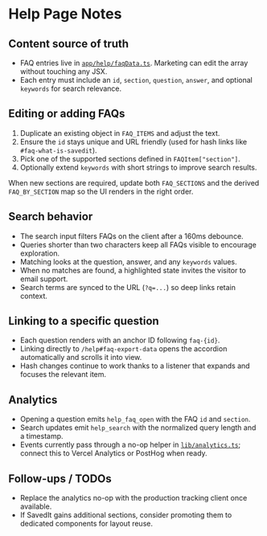 # Help Page Notes

## Content source of truth
- FAQ entries live in [`app/help/faqData.ts`](../app/help/faqData.ts). Marketing can edit the array without touching any JSX.
- Each entry must include an `id`, `section`, `question`, `answer`, and optional `keywords` for search relevance.

## Editing or adding FAQs
1. Duplicate an existing object in `FAQ_ITEMS` and adjust the text.
2. Ensure the `id` stays unique and URL friendly (used for hash links like `#faq-what-is-savedit`).
3. Pick one of the supported sections defined in `FAQItem["section"]`.
4. Optionally extend `keywords` with short strings to improve search results.

When new sections are required, update both `FAQ_SECTIONS` and the derived `FAQ_BY_SECTION` map so the UI renders in the right order.

## Search behavior
- The search input filters FAQs on the client after a 160ms debounce.
- Queries shorter than two characters keep all FAQs visible to encourage exploration.
- Matching looks at the question, answer, and any `keywords` values.
- When no matches are found, a highlighted state invites the visitor to email support.
- Search terms are synced to the URL (`?q=...`) so deep links retain context.

## Linking to a specific question
- Each question renders with an anchor ID following `faq-{id}`.
- Linking directly to `/help#faq-export-data` opens the accordion automatically and scrolls it into view.
- Hash changes continue to work thanks to a listener that expands and focuses the relevant item.

## Analytics
- Opening a question emits `help_faq_open` with the FAQ `id` and `section`.
- Search updates emit `help_search` with the normalized query length and a timestamp.
- Events currently pass through a no-op helper in [`lib/analytics.ts`](../lib/analytics.ts); connect this to Vercel Analytics or PostHog when ready.

## Follow-ups / TODOs
- Replace the analytics no-op with the production tracking client once available.
- If SavedIt gains additional sections, consider promoting them to dedicated components for layout reuse.
